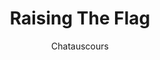 ---
media: "images/rounds/round_1/raising_the_flag.png"
media_type: image
title: Raising The Flag
author: [Chatauscours]
desc: Captain Xavier Kent raises the Nanotrasen flag and declares the colony name to be <i>Thundrando</i>.
---